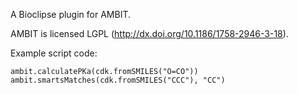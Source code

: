 A Bioclipse plugin for AMBIT.

AMBIT is licensed LGPL (http://dx.doi.org/10.1186/1758-2946-3-18).

Example script code:

    ambit.calculatePKa(cdk.fromSMILES("O=CO"))
    ambit.smartsMatches(cdk.fromSMILES("CCC"), "CC")
